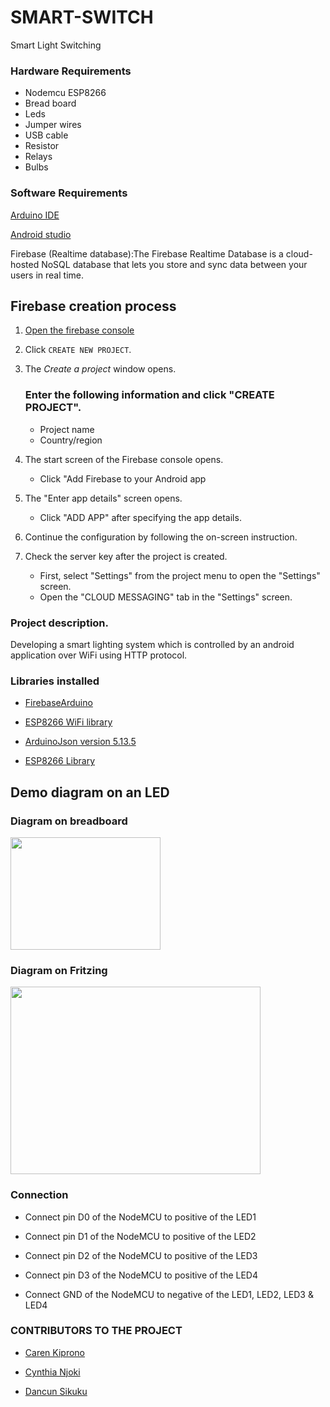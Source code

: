 # SMART-SWITCH
Smart Light Switching

### Hardware Requirements
- Nodemcu ESP8266 
- Bread board
- Leds
- Jumper wires
- USB cable
- Resistor
- Relays
- Bulbs

### Software Requirements
[Arduino IDE](https://www.arduino.cc/en/Main/Software)

[Android studio](https://developer.android.com/studio?gclid=Cj0KCQjw_dWGBhDAARIsAMcYuJxSorSzlaZerJVsB2MzHUj0hZ2O9gxSlPIMrYXx69GwbUY9qHFVLxkaApQ8EALw_wcB&gclsrc=aw.ds) 

Firebase (Realtime database):The Firebase Realtime Database is a cloud-hosted NoSQL database that lets you store and sync data between your users in real time.

## Firebase creation process
1. [Open the firebase console](https://console.firebase.google.com/?pli=1)

2. Click `CREATE NEW PROJECT`.
3. The *Create a project* window opens.

     ### Enter the following information and click "CREATE PROJECT".
   - Project name
   - Country/region
4. The start screen of the Firebase console opens.
   - Click "Add Firebase to your Android app
5. The "Enter app details" screen opens.   
    - Click "ADD APP" after specifying the app details.
6. Continue the configuration by following the on-screen instruction.

7. Check the server key after the project is created.
   - First, select "Settings" from the project menu to open the "Settings" screen.
   - Open the "CLOUD MESSAGING" tab in the "Settings" screen.
   
### Project description.
Developing a smart lighting system which is controlled by an android application  over WiFi using HTTP protocol.

### Libraries installed

- [FirebaseArduino](https://github.com/FirebaseExtended/firebase-arduino)

- [ESP8266 WiFi library](https://github.com/ekstrand/SerialESP8266wifi/archive/master.zip)

- [ArduinoJson version 5.13.5](https://arduinojson.org/v5/doc/installation/) 

- [ESP8266 Library](https://github.com/esp8266/Arduino)

## Demo diagram on an LED

### Diagram on breadboard
<p align="centre">
<image src="https://github.com/ilabafrica-IoTlab/SMART-SWITCH/blob/Develop/Images/Node%20MCU%20Working.jpg" 
width="240" height="180">



### Diagram on Fritzing  
<image src="https://github.com/ilabafrica-IoTlab/SMART-SWITCH/blob/Develop/Images/NodeMCU%20Connection_bb.jpg"
width="400" height="300">
</p>


### Connection
+ Connect pin D0 of the NodeMCU to positive of the LED1

+ Connect pin D1 of the NodeMCU to positive of the LED2

+ Connect pin D2 of the NodeMCU to positive of the LED3

+ Connect pin D3 of the NodeMCU to positive of the LED4

+ Connect GND of the NodeMCU to negative of the LED1, LED2, LED3 & LED4

### CONTRIBUTORS TO THE PROJECT
+ [Caren Kiprono](https://github.com/KARENKIP)

+ [Cynthia Njoki](https://github.com/NjokiCynthia)

+ [Dancun Sikuku](https://github.com/dancansikuku94)




